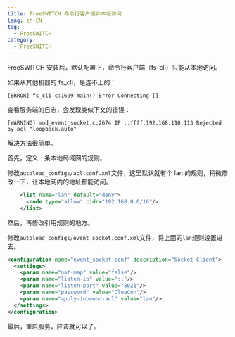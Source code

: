 ```yaml
---
title: FreeSWITCH 命令行客户端非本地访问
lang: zh-CN
tag:
  - FreeSWITCH
category:
  - FreeSWITCH
---
```

FreeSWITCH 安装后，默认配置下，命令行客户端（fs_cli）只能从本地访问。

如果从其他机器的 fs_cli，是连不上的：

```
[ERROR] fs_cli.c:1699 main() Error Connecting []
```

查看服务端的日志，会发现类似下文的错误：

```
[WARNING] mod_event_socket.c:2674 IP ::ffff:192.168.110.113 Rejected by acl "loopback.auto"
```

解决方法很简单。

首先，定义一条本地局域网的规则。

修改`autoload_configs/acl.conf.xml`文件，这里默认就有个 lan 的规则，稍微修改一下，让本地网内的地址都能访问。

```xml
    <list name="lan" default="deny">
      <node type="allow" cidr="192.168.0.0/16"/>
    </list>
```

然后，再修改引用规则的地方。

修改`autoload_configs/event_socket.conf.xml`文件，将上面的`lan`规则设置进去。

```xml
<configuration name="event_socket.conf" description="Socket Client">
  <settings>
    <param name="nat-map" value="false"/>
    <param name="listen-ip" value="::"/>
    <param name="listen-port" value="8021"/>
    <param name="password" value="ClueCon"/>
    <param name="apply-inbound-acl" value="lan"/>
  </settings>
</configuration>
```

最后，重启服务，应该就可以了。